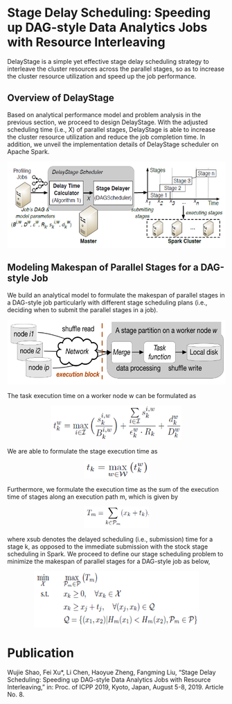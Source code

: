 # Stage Delay Scheduling: Speeding up DAG-style Data Analytics Jobs with Resource Interleaving

DelayStage is a simple yet effective stage delay scheduling strategy to interleave the cluster resources across the parallel stages, so as to increase the cluster resource utilization and speed up the job performance.


## Overview of DelayStage

Based on analytical performance model and problem analysis in the previous section, we proceed to design DelayStage. With the adjusted scheduling time (i.e., X) of parallel stages, DelayStage is able to increase the cluster resource utilization and reduce the job completion time. In addition, we unveil the implementation details of DelayStage scheduler on Apache Spark.

<div align=center><img width="550" height="200" src="https://github.com/icloud-ecnu/delaystage/blob/master/images/implement.png"/></div>


## Modeling Makespan of Parallel Stages for a DAG-style Job

We build an analytical model to formulate the makespan of parallel stages in a DAG-style job particularly with different stage scheduling plans (i.e., deciding when to submit the parallel stages in a job).

<div align=center><img width="550" height="150" src="https://github.com/icloud-ecnu/delaystage/blob/master/images/stagesPartition.png"/></div>

The task execution time on a worker node w can be formulated as
<div align=center><img width="300" height=80" src="https://github.com/icloud-ecnu/delaystage/blob/master/images/eq1.png"/></div>

We are able to formulate the stage execution time as
<div align=center><img width="150" height="40" src="https://github.com/icloud-ecnu/delaystage/blob/master/images/eq2.png"/></div>

Furthermore, we formulate the execution time as the sum of the execution time of stages along an execution path m, which is given by
<div align=center><img width="150" height="50" src="https://github.com/icloud-ecnu/delaystage/blob/master/images/eq3.png"/></div>

where xsub<k> denotes the delayed scheduling (i.e., submission) time for a stage k, as opposed to the immediate submission with the stock stage scheduling in Spark. We proceed to define our stage scheduling problem to minimize the makespan of parallel stages for a DAG-style job as below,
<div align=center><img width="380" height="130" src="https://github.com/icloud-ecnu/delaystage/blob/master/images/eq4.png"/></div>

# Publication
Wujie Shao, Fei Xu*, Li Chen, Haoyue Zheng, Fangming Liu, “Stage Delay Scheduling: Speeding up DAG-style Data Analytics Jobs with Resource Interleaving,” in: Proc. of ICPP 2019, Kyoto, Japan, August 5-8, 2019. Article No. 8.
